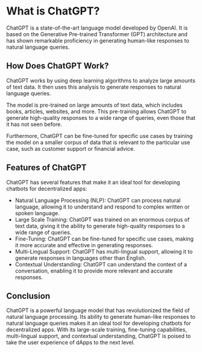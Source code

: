 What is ChatGPT?
==================================================

ChatGPT is a state-of-the-art language model developed by OpenAI. It is based on the Generative Pre-trained Transformer (GPT) architecture and has shown remarkable proficiency in generating human-like responses to natural language queries.

How Does ChatGPT Work?
----------------------

ChatGPT works by using deep learning algorithms to analyze large amounts of text data. It then uses this analysis to generate responses to natural language queries.

The model is pre-trained on large amounts of text data, which includes books, articles, websites, and more. This pre-training allows ChatGPT to generate high-quality responses to a wide range of queries, even those that it has not seen before.

Furthermore, ChatGPT can be fine-tuned for specific use cases by training the model on a smaller corpus of data that is relevant to the particular use case, such as customer support or financial advice.

Features of ChatGPT
-------------------

ChatGPT has several features that make it an ideal tool for developing chatbots for decentralized apps:

* Natural Language Processing (NLP): ChatGPT can process natural language, allowing it to understand and respond to complex written or spoken language.
* Large Scale Training: ChatGPT was trained on an enormous corpus of text data, giving it the ability to generate high-quality responses to a wide range of queries.
* Fine-Tuning: ChatGPT can be fine-tuned for specific use cases, making it more accurate and effective in generating responses.
* Multi-Lingual Support: ChatGPT has multi-lingual support, allowing it to generate responses in languages other than English.
* Contextual Understanding: ChatGPT can understand the context of a conversation, enabling it to provide more relevant and accurate responses.

Conclusion
----------

ChatGPT is a powerful language model that has revolutionized the field of natural language processing. Its ability to generate human-like responses to natural language queries makes it an ideal tool for developing chatbots for decentralized apps. With its large-scale training, fine-tuning capabilities, multi-lingual support, and contextual understanding, ChatGPT is poised to take the user experience of dApps to the next level.
